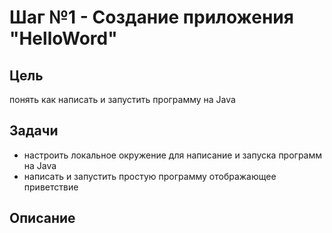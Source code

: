 # Шаг №1 - Создание приложения "HelloWord"

## Цель

понять как написать и запустить программу на Java

## Задачи

- настроить локальное окружение для написание и запуска программ на Java
- написать и запустить простую программу отображающее приветствие

## Описание
